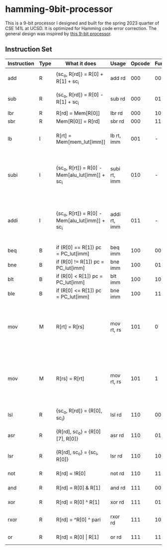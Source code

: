 # hamming-9bit-processor

This is a 9-bit processor I designed and built for the spring 2023 quarter of CSE 141L at UCSD. It is optimized for Hamming code error correction. The general design was inspired by [this 9-bit processor](https://github.com/yehzhang/x9).

## Instruction Set

Instruction | Type | What it does | Usage | Opcode | Funct | Notes
----------- | ---- | ------------ | ----- | ------ | ----- | -----
add | R | {sc<sub>o</sub>, R[rd]} = R[0] + R[1] + sc<sub>i</sub> | add rd | 000 | 00 | Clears parity bit
sub | R | {sc<sub>o</sub>, R[rd]} = R[0] - R[1] + sc<sub>i</sub> | sub rd | 000 | 01 | Clears parity bit
lbr | R | R[rd] = Mem[R[0]] | lbr rd | 000 | 10
sbr | R | Mem[R[0]] = R[rd] | sbr rd | 000 | 11
lb | I | R[rt] = Mem[mem_lut[imm]] | lb rt, imm | 001 | - | rt can be either r0 or r1
subi | I | {sc<sub>o</sub>, R[rt]} = R[0] - Mem[alu_lut[imm]] + sc<sub>i</sub> | subi rt, imm | 010 | - | rt can be either r0 or r1; clears parity bit
addi | I | {sc<sub>o</sub>, R[rt]} = R[0] - Mem[alu_lut[imm]] + sc<sub>i</sub> | addi rt, imm | 011 | - | rt can be either r0 or r1; clears parity bit
beq | B | if (R[0] == R[1]) pc = PC_lut[imm] | beq imm | 100 | 00
bne | B | if (R[0] != R[1]) pc = PC_lut[imm] | bne imm | 100 | 01
blt | B | if (R[0] < R[1]) pc = PC_lut[imm]  | blt imm | 100 | 10
ble | B | if (R[0] <= R[1]) pc = PC_lut[imm] | bne imm | 100 | 11
mov | M | R[rt] = R[rs] | mov rt, rs | 101 | 0 | rt can be either r0 or r1, while rs can be any register
mov | M | R[rs] = R[rt] | mov rt, rs | 101 | 1 | rt can be either r0 or r1, while rs can be any register
lsl | R | {sc<sub>o</sub>, R[rd]} = {R[0], sc<sub>i</sub>} | lsl rd | 110 | 00 | Clears parity bit
asr | R | {R[rd], sc<sub>o</sub>} = {R[0][7], R[0]} | asr rd | 110 | 01 | Clears parity bit
lsr | R | {R[rd], sc<sub>o</sub>} = {sc<sub>i</sub>, R[0]} | lsr rd | 110 | 10 | Clears parity bit
not | R | R[rd] = !R[0] | not rd | 110 | 11 | Clears carry bit
and | R | R[rd] = R[0] & R[1] | and rd | 111 | 00 | Clears carry bit
xor | R | R[rd] = R[0] ^ R[1] | xor rd | 111 | 01 | Clears carry bit
rxor | R | R[rd] = ^R[0] ^ pari | rxor rd | 111 | 10 | Modifies parity bit
or | R | R[rd] = R[0] \| R[1] | or rd | 111 | 11 | Clears carry bit